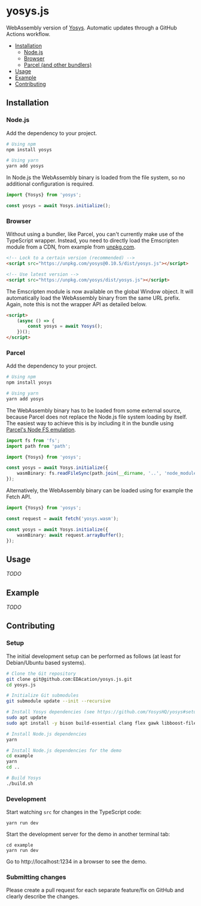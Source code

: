 # yosys.js

WebAssembly version of [Yosys](https://github.com/YosysHQ/yosys). Automatic updates through a GitHub Actions workflow.

- [Installation](#installation)
  - [Node.js](#node.js)
  - [Browser](#browser)
  - [Parcel (and other bundlers)](#parcel)
- [Usage](#usage)
- [Example](#example)
- [Contributing](#Contributing)

## Installation
### Node.js
Add the dependency to your project.
```bash
# Using npm
npm install yosys

# Using yarn
yarn add yosys
```

In Node.js the WebAssembly binary is loaded from the file system, so no additional configuration is required.

```ts
import {Yosys} from 'yosys';

const yosys = await Yosys.initialize();
```

### Browser
Without using a bundler, like Parcel, you can't currently make use of the TypeScript wrapper. Instead, you need to directly load the Emscripten module from a CDN, from example from [unpkg.com](https://unpkg.com).
```html
<!-- Lock to a certain version (recommended) -->
<script src="https://unpkg.com/yosys@0.10.5/dist/yosys.js"></script>

<!-- Use latest version -->
<script src="https://unpkg.com/yosys/dist/yosys.js"></script>
```

The Emscripten module is now available on the global Window object. It will automatically load the WebAssembly binary from the same URL prefix. Again, note this is not the wrapper API as detailed below.
```html
<script>
    (async () => {
        const yosys = await Yosys();
    })();
</script>
```

### Parcel
Add the dependency to your project.
```bash
# Using npm
npm install yosys

# Using yarn
yarn add yosys
```

The WebAssembly binary has to be loaded from some external source, because Parcel does not replace the Node.js file system loading by itself. The easiest way to achieve this is by including it in the bundle using [Parcel's Node FS emulation](https://parceljs.org/features/node-emulation/#inlining-fs.readfilesync).

```ts
import fs from 'fs';
import path from 'path';

import {Yosys} from 'yosys';

const yosys = await Yosys.initialize({
    wasmBinary: fs.readFileSync(path.join(__dirname, '..', 'node_modules', 'yosys', 'dist', 'yosys.wasm'))
});
```

Alternatively, the WebAssembly binary can be loaded using for example the Fetch API.

```ts
import {Yosys} from 'yosys';

const request = await fetch('yosys.wasm');

const yosys = await Yosys.initialize({
    wasmBinary: await request.arrayBuffer();
});
```

## Usage
_TODO_

## Example
_TODO_

## Contributing
### Setup
The initial development setup can be performed as follows (at least for Debian/Ubuntu based systems).
```bash
# Clone the Git repository
git clone git@github.com:EDAcation/yosys.js.git
cd yosys.js

# Initialize Git submodules
git submodule update --init --recursive

# Install Yosys dependencies (see https://github.com/YosysHQ/yosys#setup for alternatives)
sudo apt update
sudo apt install -y bison build-essential clang flex gawk libboost-filesystem-dev libboost-python-dev libboost-system-dev libffi-dev libreadline-dev git graphviz pkg-config python3 tcl-dev xdot zlib1g-dev

# Install Node.js dependencies
yarn

# Install Node.js dependencies for the demo
cd example
yarn
cd ..

# Build Yosys
./build.sh
```

### Development
Start watching `src` for changes in the TypeScript code:
```
yarn run dev
```

Start the development server for the demo in another terminal tab:
```
cd example
yarn run dev
```

Go to http://localhost:1234 in a browser to see the demo.

### Submitting changes
Please create a pull request for each separate feature/fix on GitHub and clearly describe the changes.
